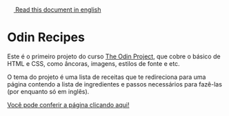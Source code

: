 <img height="15px" src="https://em-content.zobj.net/thumbs/120/twitter/322/flag-united-states_1f1fa-1f1f8.png">[ Read this document in english](README.md)

# Odin Recipes

Este é o primeiro projeto do curso <a href="https://www.theodinproject.com/about">The Odin Project</a>, que cobre o básico de HTML e CSS, como âncoras, imagens, estilos de fonte e etc.

O tema do projeto é uma lista de receitas que te redireciona para uma página contendo a lista de ingredientes e passos necessários para fazê-las (por enquanto só em inglês).

<a href="https://araujodanield.github.io/odin-recipes/" target="_blank">Você pode conferir a página clicando aqui!</a>
